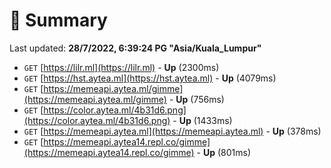 # 📖 Summary
Last updated: **28/7/2022, 6:39:24 PG "Asia/Kuala_Lumpur"**

- `GET` [https://lilr.ml](https://lilr.ml) - **Up** (2300ms)
- `GET` [https://hst.aytea.ml](https://hst.aytea.ml) - **Up** (4079ms)
- `GET` [https://memeapi.aytea.ml/gimme](https://memeapi.aytea.ml/gimme) - **Up** (756ms)
- `GET` [https://color.aytea.ml/4b31d6.png](https://color.aytea.ml/4b31d6.png) - **Up** (1433ms)
- `GET` [https://memeapi.aytea.ml](https://memeapi.aytea.ml) - **Up** (378ms)
- `GET` [https://memeapi.aytea14.repl.co/gimme](https://memeapi.aytea14.repl.co/gimme) - **Up** (801ms)
